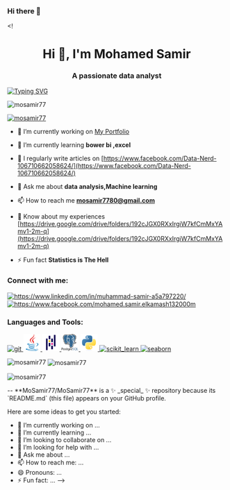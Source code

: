 ### Hi there 👋

<!<h1 align="center">Hi 👋, I'm Mohamed Samir</h1>
<h3 align="center">A passionate data analyst</h3>


[![Typing SVG](https://readme-typing-svg.herokuapp.com?size=25&background=08080800&vCenter=true&lines=Welcome+to+my+GitHub++Profile)](https://git.io/typing-svg)

<p align="left"> <img src="https://komarev.com/ghpvc/?username=mosamir77&label=Profile%20views&color=0e75b6&style=flat" alt="mosamir77" /> </p>

<p align="left"> <a href="https://github.com/ryo-ma/github-profile-trophy"><img src="https://github-profile-trophy.vercel.app/?username=mosamir77" alt="mosamir77" /></a> </p>



- 🔭 I’m currently working on [My Portfolio](https://drive.google.com/drive/folders/192cJGX0RXxIrgiW7kfCmMxYAmv1-2m-q)

- 🌱 I’m currently learning **bower bi ,excel**

- 📝 I regularly write articles on [https://www.facebook.com/Data-Nerd-106710662058624/](https://www.facebook.com/Data-Nerd-106710662058624/)

- 💬 Ask me about **data analysis,Machine learning**

- 📫 How to reach me **mosamir7780@gmail.com**

- 📄 Know about my experiences [https://drive.google.com/drive/folders/192cJGX0RXxIrgiW7kfCmMxYAmv1-2m-q](https://drive.google.com/drive/folders/192cJGX0RXxIrgiW7kfCmMxYAmv1-2m-q)

- ⚡ Fun fact **Statistics is The Hell**

<h3 align="left">Connect with me:</h3>
<p align="left">
<a href="https://linkedin.com/in/https://www.linkedin.com/in/muhammad-samir-a5a797220/" target="blank"><img align="center" src="https://raw.githubusercontent.com/rahuldkjain/github-profile-readme-generator/master/src/images/icons/Social/linked-in-alt.svg" alt="https://www.linkedin.com/in/muhammad-samir-a5a797220/" height="30" width="40" /></a>
<a href="https://fb.com/https://www.facebook.com/mohamed.samir.elkamash132000m" target="blank"><img align="center" src="https://raw.githubusercontent.com/rahuldkjain/github-profile-readme-generator/master/src/images/icons/Social/facebook.svg" alt="https://www.facebook.com/mohamed.samir.elkamash132000m" height="30" width="40" /></a>
</p>

<h3 align="left">Languages and Tools:</h3>
<p align="left"> <a href="https://git-scm.com/" target="_blank" rel="noreferrer"> <img src="https://www.vectorlogo.zone/logos/git-scm/git-scm-icon.svg" alt="git" width="40" height="40"/> </a> <a href="https://www.java.com" target="_blank" rel="noreferrer"> <img src="https://raw.githubusercontent.com/devicons/devicon/master/icons/java/java-original.svg" alt="java" width="40" height="40"/> </a> <a href="https://pandas.pydata.org/" target="_blank" rel="noreferrer"> <img src="https://raw.githubusercontent.com/devicons/devicon/2ae2a900d2f041da66e950e4d48052658d850630/icons/pandas/pandas-original.svg" alt="pandas" width="40" height="40"/> </a> <a href="https://www.postgresql.org" target="_blank" rel="noreferrer"> <img src="https://raw.githubusercontent.com/devicons/devicon/master/icons/postgresql/postgresql-original-wordmark.svg" alt="postgresql" width="40" height="40"/> </a> <a href="https://www.python.org" target="_blank" rel="noreferrer"> <img src="https://raw.githubusercontent.com/devicons/devicon/master/icons/python/python-original.svg" alt="python" width="40" height="40"/> </a> <a href="https://scikit-learn.org/" target="_blank" rel="noreferrer"> <img src="https://upload.wikimedia.org/wikipedia/commons/0/05/Scikit_learn_logo_small.svg" alt="scikit_learn" width="40" height="40"/> </a> <a href="https://seaborn.pydata.org/" target="_blank" rel="noreferrer"> <img src="https://seaborn.pydata.org/_images/logo-mark-lightbg.svg" alt="seaborn" width="40" height="40"/> </a> </p>

<p><img align="left" src="https://github-readme-stats.vercel.app/api/top-langs?username=mosamir77&show_icons=true&locale=en&layout=compact" alt="mosamir77" /></p>

<p>&nbsp;<img align="center" src="https://github-readme-stats.vercel.app/api?username=mosamir77&show_icons=true&locale=en" alt="mosamir77" /></p>

<p><img align="center" src="https://github-readme-streak-stats.herokuapp.com/?user=mosamir77&" alt="mosamir77" /></p>
--
**MoSamir77/MoSamir77** is a ✨ _special_ ✨ repository because its `README.md` (this file) appears on your GitHub profile.

Here are some ideas to get you started:

- 🔭 I’m currently working on ...
- 🌱 I’m currently learning ...
- 👯 I’m looking to collaborate on ...
- 🤔 I’m looking for help with ...
- 💬 Ask me about ...
- 📫 How to reach me: ...
- 😄 Pronouns: ...
- ⚡ Fun fact: ...
-->
